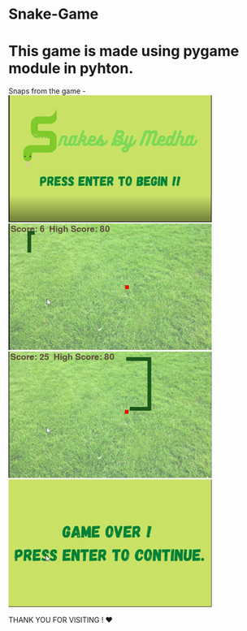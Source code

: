 # Snake-Game
# This game is made using pygame module in pyhton. </br>

Snaps from the game -
</br>
<img src="snap1.png" width="400px" />
</br>
<img src="snap2.png" width="400px" />
</br>
<img src="snap3.png" width="400px" />
</br>
<img src="snap4.png" width="400px" />
</br>

THANK YOU FOR VISITING ! :heart:
